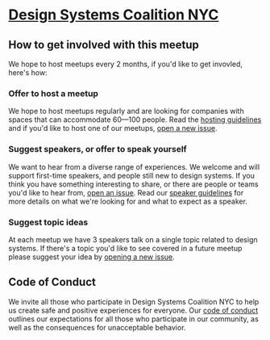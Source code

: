 # [Design Systems Coalition NYC](https://www.meetup.com/NYC-Design-Systems-Coalition/)

## How to get involved with this meetup
We hope to host meetups every 2 months, if you'd like to get invovled, here's how:

### Offer to host a meetup
We hope to host meetups regularly and are looking for companies with spaces that can accommodate 60—100 people. Read the [hosting guidelines](http://designsystems.nyc/meetup/hosting-guidelines) and if you'd like to host one of our meetups, [open a new issue](https://github.com/design-systems-coalition-NYC/meetup/issues/new?milestone=Meetup+venues+and+hosts).

### Suggest speakers, or offer to speak yourself
We want to hear from a diverse range of experiences. We welcome and will support first-time speakers, and people still new to design systems. If you think you have something interesting to share, or there are people or teams you'd like to hear from, [open an issue](https://github.com/design-systems-coalition-NYC/meetup/issues/new?milestone=Speaker+suggestions). Read our [speaker guidelines](http://designsystems.nyc/meetup/speaker-guidelines) for more details on what we're looking for and what to expect as a speaker.

### Suggest topic ideas
At each meetup we have 3 speakers talk on a single topic related to design systems. If there's a topic you'd like to see covered in a future meetup please suggest your idea by [opening a new issue](https://github.com/design-systems-coalition-NYC/meetup/issues/new?milestone=Topic+ideas).

## Code of Conduct
We invite all those who participate in Design Systems Coalition NYC to help us create safe and positive experiences for everyone. Our [code of conduct](http://designsystems.nyc/meetup/code-of-conduct) outlines our expectations for all those who participate in our community, as well as the consequences for unacceptable behavior.

